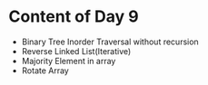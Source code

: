 # Content of Day 9
-  Binary Tree Inorder Traversal without recursion
-  Reverse Linked List(Iterative)
-  Majority Element in array
-  Rotate Array
